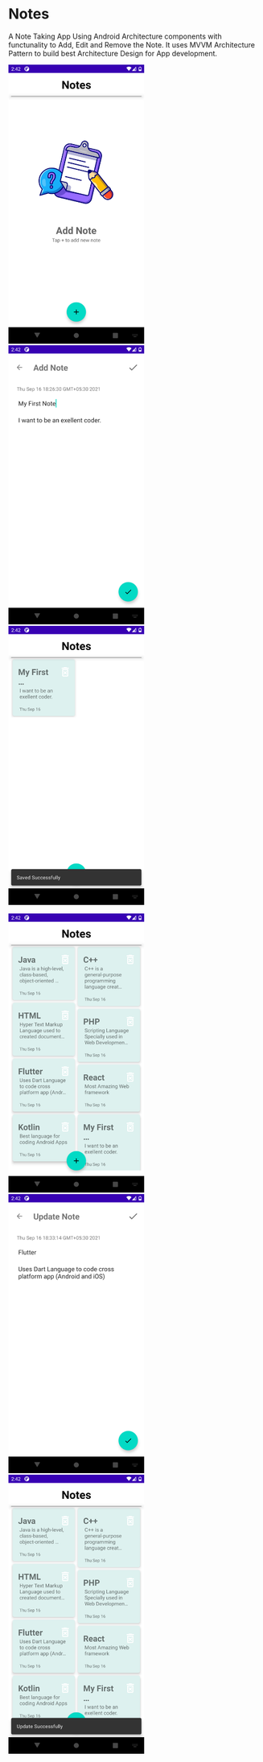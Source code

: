# Notes
A Note Taking App Using Android Architecture components with functunality to Add, Edit and Remove the Note. It uses MVVM Architecture Pattern to build best Architecture Design for App development.


 <img src="https://github.com/arpitnema07/Notes/blob/main/screenshot/main%20screen.png" width="270px" height="555px">          <img src="https://github.com/arpitnema07/Notes/blob/main/screenshot/add%20note.png" width="270px" height="555px">           <img src="https://github.com/arpitnema07/Notes/blob/main/screenshot/note%20added%20notification.png" width="270px" height="555px">

 <img src="https://github.com/arpitnema07/Notes/blob/main/screenshot/note%20list.png" width="270px" height="555px">          <img src="https://github.com/arpitnema07/Notes/blob/main/screenshot/update%20note.png" width="270px" height="555px">           <img src="https://github.com/arpitnema07/Notes/blob/main/screenshot/update%20notfication.png" width="270px" height="555px">

